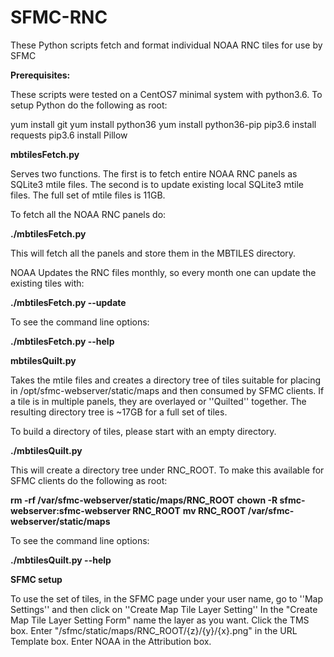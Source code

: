 # SFMC-RNC

These Python scripts fetch and format individual NOAA RNC tiles for use by SFMC

**Prerequisites:**

These scripts were tested on a CentOS7 minimal system with python3.6. To setup Python do the following as root:

yum install git
yum install python36
yum install python36-pip
pip3.6 install requests
pip3.6 install Pillow

**mbtilesFetch.py**

Serves two functions. The first is to fetch entire NOAA RNC panels as SQLite3 mtile files.
The second is to update existing local SQLite3 mtile files. The full set of mtile files is 11GB.

To fetch all the NOAA RNC panels do:

**./mbtilesFetch.py**

This will fetch all the panels and store them in the MBTILES directory.

NOAA Updates the RNC files monthly, so every month one can update the existing tiles with:

**./mbtilesFetch.py --update**

To see the command line options:

**./mbtilesFetch.py --help**

**mbtilesQuilt.py**

Takes the mtile files and creates a directory tree of tiles suitable for placing in
/opt/sfmc-webserver/static/maps and then consumed by SFMC clients. If a tile is in multiple panels, they are overlayed or ''Quilted'' together. The resulting directory tree is ~17GB for a full set of tiles.

To build a directory of tiles, please start with an empty directory.

**./mbtilesQuilt.py**

This will create a directory tree under RNC_ROOT. To make this available for SFMC clients do the following as root:

**rm -rf /var/sfmc-webserver/static/maps/RNC_ROOT**
**chown -R sfmc-webserver:sfmc-webserver RNC_ROOT**
**mv RNC_ROOT /var/sfmc-webserver/static/maps**

To see the command line options:

**./mbtilesQuilt.py --help**

**SFMC setup**

To use the set of tiles, in the SFMC page under your user name, go to ''Map Settings'' 
and then click on ''Create Map Tile Layer Setting'' 
In the "Create Map Tile Layer Setting Form" name the layer as you want. Click the TMS box.
Enter "/sfmc/static/maps/RNC_ROOT/{z}/{y}/{x}.png" in the URL Template box.
Enter NOAA in the Attribution box.
